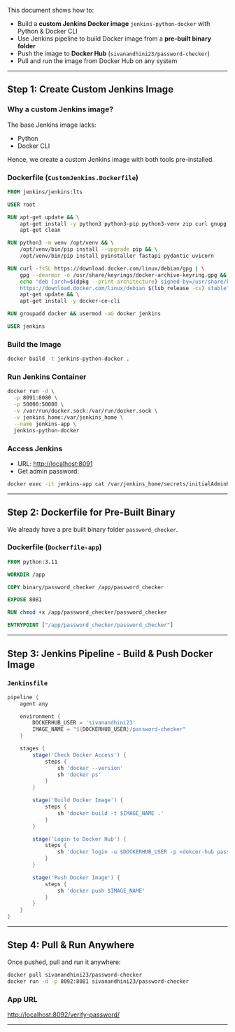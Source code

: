 
This document shows how to:

- Build a **custom Jenkins Docker image** `jenkins-python-docker` with Python & Docker CLI
- Use Jenkins pipeline to build Docker image from a **pre-built binary folder**
- Push the image to **Docker Hub** (`sivanandhini23/password-checker`)
- Pull and run the image from Docker Hub on any system

---

##  Step 1: Create Custom Jenkins Image

### Why a custom Jenkins image?

The base Jenkins image lacks:

- Python
- Docker CLI

Hence, we create a custom Jenkins image with both tools pre-installed.

###  Dockerfile (`CustomJenkins.Dockerfile`)

```dockerfile
FROM jenkins/jenkins:lts

USER root

RUN apt-get update && \
    apt-get install -y python3 python3-pip python3-venv zip curl gnupg lsb-release && \
    apt-get clean

RUN python3 -m venv /opt/venv && \
    /opt/venv/bin/pip install --upgrade pip && \
    /opt/venv/bin/pip install pyinstaller fastapi pydantic uvicorn

RUN curl -fsSL https://download.docker.com/linux/debian/gpg | \
    gpg --dearmor -o /usr/share/keyrings/docker-archive-keyring.gpg && \
    echo "deb [arch=$(dpkg --print-architecture) signed-by=/usr/share/keyrings/docker-archive-keyring.gpg] \
    https://download.docker.com/linux/debian $(lsb_release -cs) stable" > /etc/apt/sources.list.d/docker.list && \
    apt-get update && \
    apt-get install -y docker-ce-cli

RUN groupadd docker && usermod -aG docker jenkins

USER jenkins
````

###  Build the Image

```bash
docker build -t jenkins-python-docker .
```

### Run Jenkins Container

```bash
docker run -d \
  -p 8091:8080 \
  -p 50000:50000 \
  -v /var/run/docker.sock:/var/run/docker.sock \
  -v jenkins_home:/var/jenkins_home \
  --name jenkins-app \
  jenkins-python-docker
```

### Access Jenkins

* URL: [http://localhost:8091](http://localhost:8091)
* Get admin password:

```bash
docker exec -it jenkins-app cat /var/jenkins_home/secrets/initialAdminPassword
```

---

## Step 2: Dockerfile for Pre-Built Binary

We already have a pre built binary folder `password_checker`.

###  Dockerfile (`Dockerfile-app`)

```dockerfile
FROM python:3.11

WORKDIR /app

COPY binary/password_checker /app/password_checker

EXPOSE 8081

RUN chmod +x /app/password_checker/password_checker

ENTRYPOINT ["/app/password_checker/password_checker"]
```

---

## Step 3: Jenkins Pipeline - Build & Push Docker Image

###  `Jenkinsfile`

```groovy
pipeline {
    agent any

    environment {
        DOCKERHUB_USER = 'sivanandhini23'
        IMAGE_NAME = "${DOCKERHUB_USER}/password-checker"
    }

    stages {
        stage('Check Docker Access') {
            steps {
                sh 'docker --version'
                sh 'docker ps'
            }
        }

        stage('Build Docker Image') {
            steps {
                sh 'docker build -t $IMAGE_NAME .'
            }
        }

        stage('Login to Docker Hub') {
            steps {
                sh 'docker login -u $DOCKERHUB_USER -p <dokcer-hub password>'
            }
        }

        stage('Push Docker Image') {
            steps {
                sh 'docker push $IMAGE_NAME'
            }
        }
    }
}
```
---

## Step 4: Pull & Run Anywhere

Once pushed, pull and run it anywhere:

```bash
docker pull sivanandhini23/password-checker
docker run -d -p 8092:8081 sivanandhini23/password-checker
```

### App URL

[http://localhost:8092/verify-password/](http://localhost:8092/verify-password/)

---
